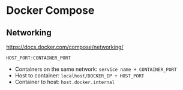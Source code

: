 # Docker Compose

## Networking

https://docs.docker.com/compose/networking/

`HOST_PORT:CONTAINER_PORT`

- Containers on the same network: `service name + CONTAINER_PORT`
- Host to container: `localhost/DOCKER_IP + HOST_PORT`
- Container to host: `host.docker.internal`